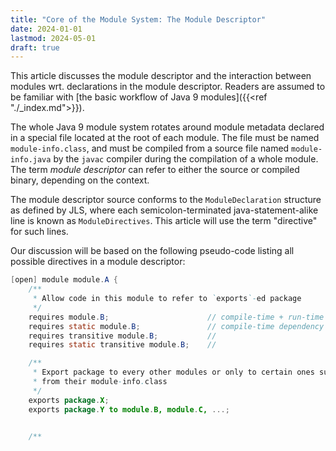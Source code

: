 ```yaml
---
title: "Core of the Module System: The Module Descriptor"
date: 2024-01-01
lastmod: 2024-05-01
draft: true
---
```


This article discusses the module descriptor and the interaction between modules wrt. declarations in the module descriptor. Readers are assumed to be familiar with [the basic workflow of Java 9 modules]({{<ref "./_index.md">}}).

The whole Java 9 module system rotates around module metadata declared in a special file located at the root of each module. The file must be named `module-info.class`, and must be compiled from a source file named `module-info.java` by the `javac` compiler during the compilation of a whole module.
The term *module descriptor* can refer to either the source or compiled binary, depending on the context.

The module descriptor source conforms to the `ModuleDeclaration` structure as defined by JLS, where each semicolon-terminated java-statement-alike line is known as `ModuleDirectives`. This article will use the term "directive" for such lines.

Our discussion will be based on the following pseudo-code listing all possible directives in a module
descriptor:

```java
[open] module module.A {
    /**
     * Allow code in this module to refer to `exports`-ed package 
     */
    requires module.B;                      // compile-time + run-time dependency
    requires static module.B;               // compile-time dependency only
    requires transitive module.B;           //
    requires static transitive module.B;    //

    /**
     * Export package to every other modules or only to certain ones such that `requires`
     * from their module-info.class
     */
    exports package.X;
    exports package.Y to module.B, module.C, ...;

    
    /**
